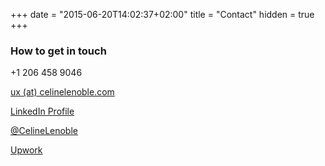 +++
date = "2015-06-20T14:02:37+02:00"
title = "Contact"
hidden = true
+++

### How to get in touch

<i class="fa fa-mobile"></i>  +1 206 458 9046 

<i class="fa fa-envelope"></i> <a href="mailto:ux(at)celinelenoble.com"> ux (at) celinelenoble.com </a>

<i class="fa fa-linkedin"></i> <a href="https://linkedin.com/in/celinelenoble">LinkedIn Profile</a> 

<i class="fa fa-twitter"></i> <a href="https://twitter.com/CelineLenoble">@CelineLenoble</a>

<a href="https://www.upwork.com/o/profiles/users/_~010dcaadf0e99f54c3/">Upwork</a>





